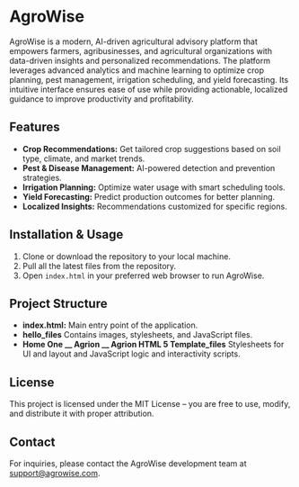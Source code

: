 <h1>AgroWise</h1>

<p>AgroWise is a modern, AI-driven agricultural advisory platform that empowers farmers, agribusinesses, and agricultural organizations with data-driven insights and personalized recommendations. The platform leverages advanced analytics and machine learning to optimize crop planning, pest management, irrigation scheduling, and yield forecasting. Its intuitive interface ensures ease of use while providing actionable, localized guidance to improve productivity and profitability.</p>

<h2>Features</h2>
<ul>
  <li><strong>Crop Recommendations:</strong> Get tailored crop suggestions based on soil type, climate, and market trends.</li>
  <li><strong>Pest & Disease Management:</strong> AI-powered detection and prevention strategies.</li>
  <li><strong>Irrigation Planning:</strong> Optimize water usage with smart scheduling tools.</li>
  <li><strong>Yield Forecasting:</strong> Predict production outcomes for better planning.</li>
  <li><strong>Localized Insights:</strong> Recommendations customized for specific regions.</li>
</ul>

<h2>Installation & Usage</h2>
<ol>
  <li>Clone or download the repository to your local machine.</li>
  <li>Pull all the latest files from the repository.</li>
  <li>Open <code>index.html</code> in your preferred web browser to run AgroWise.</li>
</ol>

<h2>Project Structure</h2>
<ul>
  <li><strong>index.html:</strong> Main entry point of the application.</li>
  <li><strong>hello_files</strong> Contains images, stylesheets, and JavaScript files.</li>
  <li><strong>Home One __ Agrion __ Agrion HTML 5 Template_files</strong> Stylesheets for UI and layout and JavaScript logic and interactivity scripts.</li>
</ul>

<h2>License</h2>
<p>This project is licensed under the MIT License – you are free to use, modify, and distribute it with proper attribution.</p>

<h2>Contact</h2>
<p>For inquiries, please contact the AgroWise development team at <a href="mailto:support@agrowise.com">support@agrowise.com</a>.</p>
